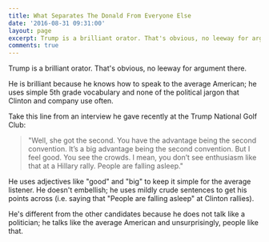 ```yaml
---
title: What Separates The Donald From Everyone Else
date: '2016-08-31 09:31:00'
layout: page 
excerpt: Trump is a brilliant orator. That's obvious, no leeway for argument there. 
comments: true 
---
```

Trump is a brilliant orator. That's obvious, no leeway for argument there. 

He is brilliant because he knows how to speak to the average American; he uses simple 5th grade vocabulary and none of the political jargon that Clinton and company use often. 

Take this line from an interview he gave recently at the Trump National Golf Club: 

 >"Well, she got the second. You have the advantage being the second convention. It’s a big advantage being the second convention. But I feel good. You see the crowds. I mean, you don’t see enthusiasm like that at a Hillary rally. People are falling asleep." 


He uses adjectives like "good" and "big" to keep it simple for the average listener. He doesn't embellish; he uses mildly crude sentences to get his points across (i.e. saying that "People are falling asleep" at Clinton rallies). 

He's different from the other candidates because he does not talk like a politician; he talks like the average American and unsurprisingly, people like that. 
